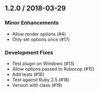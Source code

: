 ## 1.2.0 / 2018-03-29

### Minor Enhancements

- Allow render options (#4)
- Only set options once (#17)

### Development Fixes

- Test plugin on Windows (#13)
- Allow options passed to Rubocop (#15)
- Add tests (#16)
- Test against Ruby 2.5 (#18)
- Version with class (#19)
